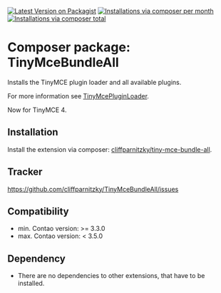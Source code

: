 [![Latest Version on Packagist](http://img.shields.io/packagist/v/cliffparnitzky/tiny-mce-bundle-all.svg?style=flat)](https://packagist.org/packages/cliffparnitzky/tiny-mce-bundle-all)
[![Installations via composer per month](http://img.shields.io/packagist/dm/cliffparnitzky/tiny-mce-bundle-all.svg?style=flat)](https://packagist.org/packages/cliffparnitzky/tiny-mce-bundle-all)
[![Installations via composer total](http://img.shields.io/packagist/dt/cliffparnitzky/tiny-mce-bundle-all.svg?style=flat)](https://packagist.org/packages/cliffparnitzky/tiny-mce-bundle-all)

Composer package: TinyMceBundleAll
==================================

Installs the TinyMCE plugin loader and all available plugins.

For more information see [TinyMcePluginLoader](https://github.com/cliffparnitzky/TinyMcePluginLoader).

Now for TinyMCE 4.


Installation
------------

Install the extension via composer: [cliffparnitzky/tiny-mce-bundle-all](https://packagist.org/packages/cliffparnitzky/tiny-mce-bundle-all).


Tracker
-------

https://github.com/cliffparnitzky/TinyMceBundleAll/issues


Compatibility
-------------

- min. Contao version: >= 3.3.0
- max. Contao version: <  3.5.0


Dependency
----------

- There are no dependencies to other extensions, that have to be installed.